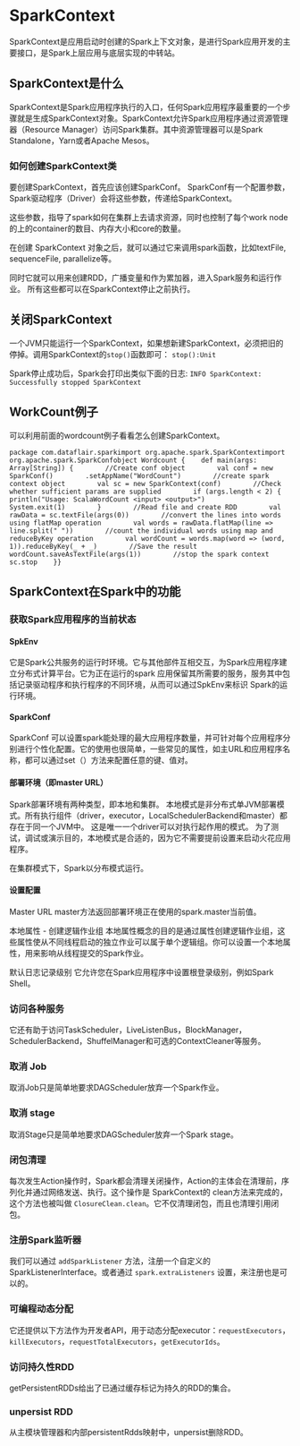 # SparkContext

SparkContext是应用启动时创建的Spark上下文对象，是进行Spark应用开发的主要接口，是Spark上层应用与底层实现的中转站。

## SparkContext是什么

SparkContext是Spark应用程序执行的入口，任何Spark应用程序最重要的一个步骤就是生成SparkContext对象。SparkContext允许Spark应用程序通过资源管理器（Resource Manager）访问Spark集群。其中资源管理器可以是Spark Standalone，Yarn或者Apache Mesos。

### 如何创建SparkContext类

要创建SparkContext，首先应该创建SparkConf。 SparkConf有一个配置参数，Spark驱动程序（Driver）会将这些参数，传递给SparkContext。

这些参数，指导了spark如何在集群上去请求资源，同时也控制了每个work node的上的container的数目、内存大小和core的数量。

在创建 SparkContext 对象之后，就可以通过它来调用spark函数，比如textFile, sequenceFile, parallelize等。

同时它就可以用来创建RDD，广播变量和作为累加器，进入Spark服务和运行作业。
所有这些都可以在SparkContext停止之前执行。

## 关闭SparkContext

一个JVM只能运行一个SparkContext，如果想新建SparkContext，必须把旧的停掉。调用SparkContext的`stop()`函数即可：
`stop():Unit`

Spark停止成功后，Spark会打印出类似下面的日志:
`INFO SparkContext: Successfully stopped SparkContext`

## WorkCount例子

可以利用前面的wordcount例子看看怎么创建SparkContext。

```
package com.dataflair.sparkimport org.apache.spark.SparkContextimport org.apache.spark.SparkConfobject Wordcount {    def main(args: Array[String]) {        //Create conf object        val conf = new SparkConf()        .setAppName("WordCount")        //create spark context object        val sc = new SparkContext(conf)        //Check whether sufficient params are supplied        if (args.length < 2) {            println("Usage: ScalaWordCount <input> <output>")            System.exit(1)        }        //Read file and create RDD        val rawData = sc.textFile(args(0))        //convert the lines into words using flatMap operation        val words = rawData.flatMap(line => line.split(" "))        //count the individual words using map and reduceByKey operation        val wordCount = words.map(word => (word, 1)).reduceByKey(_ + _)        //Save the result        wordCount.saveAsTextFile(args(1))        //stop the spark context        sc.stop    }}
```

## SparkContext在Spark中的功能

### 获取Spark应用程序的当前状态

#### SpkEnv

它是Spark公共服务的运行时环境。它与其他部件互相交互，为Spark应用程序建立分布式计算平台。它为正在运行的spark 应用保留其所需要的服务，服务其中包括记录驱动程序和执行程序的不同环境，从而可以通过SpkEnv来标识 Spark的运行环境。

#### SparkConf

SparkConf 可以设置spark能处理的最大应用程序数量，并可针对每个应用程序分别进行个性化配置。它的使用也很简单，一些常见的属性，如主URL和应用程序名称，都可以通过set（）方法来配置任意的键、值对。

#### 部署环境（即master URL）

Spark部署环境有两种类型，即本地和集群。
本地模式是非分布式单JVM部署模式。所有执行组件（driver，executor，LocalSchedulerBackend和master）都存在于同一个JVM中。 这是唯一一个driver可以对执行起作用的模式。 为了测试，调试或演示目的，本地模式是合适的，因为它不需要提前设置来启动火花应用程序。

在集群模式下，Spark以分布模式运行。

#### 设置配置

Master URL
master方法返回部署环境正在使用的spark.master当前值。

本地属性 - 创建逻辑作业组
本地属性概念的目的是通过属性创建逻辑作业组，这些属性使从不同线程启动的独立作业可以属于单个逻辑组。你可以设置一个本地属性，用来影响从线程提交的Spark作业。

默认日志记录级别
它允许您在Spark应用程序中设置根登录级别，例如Spark Shell。

### 访问各种服务

它还有助于访问TaskScheduler，LiveListenBus，BlockManager，SchedulerBackend，ShuffelManager和可选的ContextCleaner等服务。

### 取消 Job

取消Job只是简单地要求DAGScheduler放弃一个Spark作业。

### 取消 stage

取消Stage只是简单地要求DAGScheduler放弃一个Spark stage。

### 闭包清理

每次发生Action操作时，Spark都会清理关闭操作，Action的主体会在清理前，序列化并通过网络发送、执行。这个操作是 SparkContext的 clean方法来完成的，这个方法也被叫做 `ClosureClean.clean`。它不仅清理闭包，而且也清理引用闭包。

### 注册Spark监听器

我们可以通过 `addSparkListener` 方法，注册一个自定义的 SparkListenerInterface。或者通过 `spark.extraListeners` 设置，来注册也是可以的。

### 可编程动态分配

它还提供以下方法作为开发者API，用于动态分配executor：`requestExecutors`，`killExecutors`，`requestTotalExecutors`，`getExecutorIds`。

### 访问持久性RDD

getPersistentRDDs给出了已通过缓存标记为持久的RDD的集合。

### unpersist RDD

从主模块管理器和内部persistentRdds映射中，unpersist删除RDD。